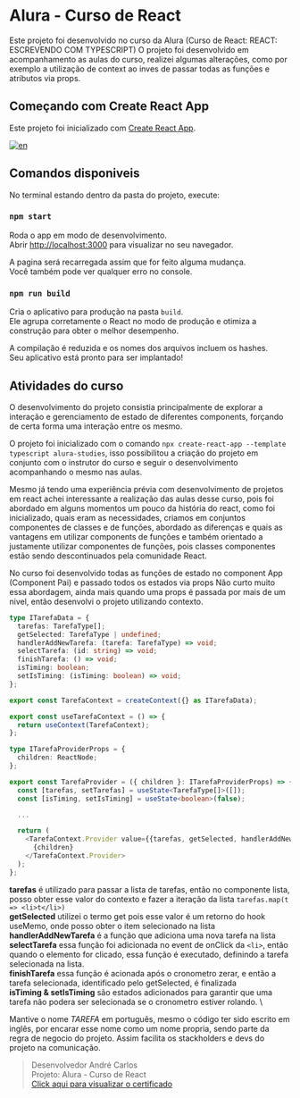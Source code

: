 # Alura - Curso de React
Este projeto foi desenvolvido no curso da Alura (Curso de React: REACT: ESCREVENDO COM TYPESCRIPT)
O projeto foi desenvolvido em acompanhamento as aulas do curso, realizei algumas alterações, como por exemplo a utilização de context ao inves de passar todas as funções e atributos via props.

## Começando com Create React App

Este projeto foi inicializado com [Create React App](https://github.com/facebook/create-react-app).

[![en](https://img.shields.io/badge/lang-en-blue.svg)](https://github.com/andresinho20049/alura-studies/blob/master/README.md)

## Comandos disponiveis

No terminal estando dentro da pasta do projeto, execute:

### `npm start`

Roda o app em modo de desenvolvimento.\
Abrir [http://localhost:3000](http://localhost:3000) para visualizar no seu navegador.

A pagina será recarregada assim que for feito alguma mudança.\
Você também pode ver qualquer erro no console.

### `npm run build`

Cria o aplicativo para produção na pasta `build`.\
Ele agrupa corretamente o React no modo de produção e otimiza a construção para obter o melhor desempenho.

A compilação é reduzida e os nomes dos arquivos incluem os hashes.\
Seu aplicativo está pronto para ser implantado!

## Atividades do curso
O desenvolvimento do projeto consistia principalmente de explorar a interação e gerenciamento de estado de diferentes components, forçando de certa forma uma interação entre os mesmo.

O projeto foi inicializado com o comando `npx create-react-app --template typescript alura-studies`, isso possibilitou a criação do projeto em conjunto com o instrutor do curso e seguir o desenvolvimento acompanhando o mesmo nas aulas.

Mesmo já tendo uma experiência prévia com desenvolvimento de projetos em react achei interessante a realização das aulas desse curso, pois foi abordado em alguns momentos um pouco da história do react, como foi inicializado, quais eram as necessidades, criamos em conjuntos componentes de classes e de funções, abordado as diferenças e quais as vantagens em utilizar components de funções e também orientado a justamente utilizar componentes de funções, pois classes componentes estão sendo descontinuados pela comunidade React.

No curso foi desenvolvido todas as funções de estado no component App (Component Pai) e passado todos os estados via props
Não curto muito essa abordagem, ainda mais quando uma props é passada por mais de um nivel, então desenvolvi o projeto utilizando contexto.

```ts
type ITarefaData = {
  tarefas: TarefaType[];
  getSelected: TarefaType | undefined;
  handlerAddNewTarefa: (tarefa: TarefaType) => void;
  selectTarefa: (id: string) => void;
  finishTarefa: () => void;
  isTiming: boolean;
  setIsTiming: (isTiming: boolean) => void;
};

export const TarefaContext = createContext({} as ITarefaData);

export const useTarefaContext = () => {
  return useContext(TarefaContext);
};

type ITarefaProviderProps = {
  children: ReactNode;
};

export const TarefaProvider = ({ children }: ITarefaProviderProps) => {
  const [tarefas, setTarefas] = useState<TarefaType[]>([]);
  const [isTiming, setIsTiming] = useState<boolean>(false);

  ...

  return (
    <TarefaContext.Provider value={{tarefas, getSelected, handlerAddNewTarefa, selectTarefa, finishTarefa, isTiming, setIsTiming}}> 
      {children}
    </TarefaContext.Provider>
  );
};
```

**tarefas** é utilizado para passar a lista de tarefas, então no componente lista, posso obter esse valor do contexto e fazer a iteração da lista `tarefas.map(t => <li>t</li>)` \
**getSelected** utilizei o termo get pois esse valor é um retorno do hook useMemo, onde posso obter o item selecionado na lista \
**handlerAddNewTarefa** é a função que adiciona uma nova tarefa na lista \
**selectTarefa** essa função foi adicionada no event de onClick da `<li>`, então quando o elemento for clicado, essa função é executado, definindo a tarefa selecionada na lista. \
**finishTarefa** essa função é acionada após o cronometro zerar, e então a tarefa selecionada, identificado pelo getSelected, é finalizada \
**isTiming & setIsTiming** são estados adicionados para garantir que uma tarefa não podera ser selecionada se o cronometro estiver rolando. \

Mantive o nome *TAREFA* em português, mesmo o código ter sido escrito em inglês, por encarar esse nome como um nome propria, sendo parte da regra de negocio do projeto. Assim facilita os stackholders e devs do projeto na comunicação.

> Desenvolvedor André Carlos    
> Projeto: Alura - Curso de React     
> [Click aqui para visualizar o certificado](https://cursos.alura.com.br/user/andre-oliveira-98/course/react-modernizando-escrever-typescript/certificate)
